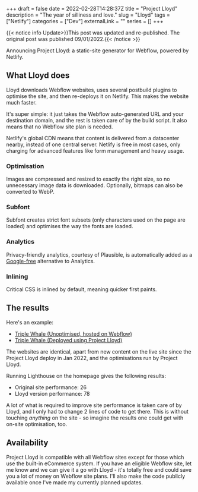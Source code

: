 +++
draft = false
date = 2022-02-28T14:28:37Z
title = "Project Lloyd"
description = "The year of silliness and love."
slug = "Lloyd"
tags = ["Netlify"]
categories = ["Dev"]
externalLink = ""
series = []
+++

{{< notice info Update>}}This post was updated and re-published. The original post was published 09/01/2022.{{< /notice >}}

Announcing Project Lloyd: a static-site generator for Webflow, powered by Netlify.

## What Lloyd does
Lloyd downloads Webflow websites, uses several postbuild plugins to optimise the site, and then re-deploys it on Netlify. This makes the website much faster.

It's super simple: it just takes the Webflow auto-generated URL and your destination domain, and the rest is taken care of by the build script. It also means that no Webflow site plan is needed.

Netlify's global CDN means that content is delivered from a datacenter nearby, instead of one central server. Netlify is free in most cases, only charging for advanced features like form management and heavy usage.

### Optimisation
Images are compressed and resized to exactly the right size, so no unnecessary image data is downloaded. Optionally, bitmaps can also be converted to WebP.

### Subfont
Subfont creates strict font subsets (only characters used on the page are loaded) and optimises the way the fonts are loaded.

### Analytics
Privacy-friendly analytics, courtesy of Plausible, is automatically added as a [Google-free](/google-free) alternative to Analytics.

### Inlining
Critical CSS is inlined by default, meaning quicker first paints.

## The results
Here's an example:
- [Triple Whale (Unoptimised, hosted on Webflow)](https://trytriplewhale.com/)
- [Triple Whale (Deployed using Project Lloyd)](https://triple-whale-lloyd.netlify.app/)

The websites are identical, apart from new content on the live site since the Project Lloyd deploy in Jan 2022, and the optimisations run by Project Lloyd.

Running Lighthouse on the homepage gives the following results:
- Original site performance: 26
- Lloyd version performance: 78

A lot of what is required to improve site performance is taken care of by Lloyd, and I only had to change 2 lines of code to get there. This is without touching _anything_ on the site - so imagine the results one could get with on-site optimisation, too.

## Availability
Project Lloyd is compatible with all Webflow sites except for those which use the built-in eCommerce system. If you have an eligible Webflow site, let me know and we can give it a go with Lloyd - it's totally free and could save you a lot of money on Webflow site plans. I'll also make the code publicly available once I've made my currently planned updates.
